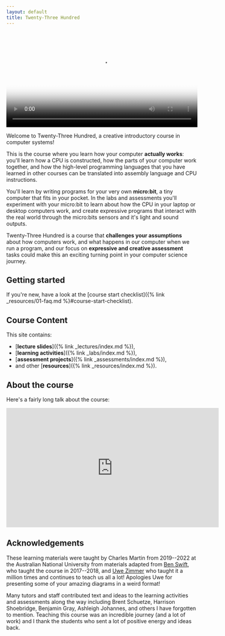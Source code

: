 ```yaml
---
layout: default
title: Twenty-Three Hundred
---
```


<video width="100%" controls preload="metadata"
  poster="{% link assets/welcome/comp2300-cpm-intro.jpg %}" >
  <source
    src="{% link assets/welcome/comp2300-cpm-intro.mp4 %}"
    type="video/mp4">
   <track label="English" kind="subtitles" srclang="en" src="{% link assets/welcome/comp2300-cpm-intro.vtt %}" default>
</video>

Welcome to Twenty-Three Hundred, a creative introductory course in computer systems!

This is the course where you learn how your computer **actually works**: you'll learn how a CPU is constructed, how the parts of your computer work together, and how the high-level programming languages that you have learned in other courses can be translated into assembly language and CPU instructions.

You'll learn by writing programs for your very own **micro:bit**, a tiny computer that fits in your pocket. In the labs and assessments you'll experiment with your micro:bit to learn about how the CPU in your laptop or desktop computers work, and create expressive programs that interact with the real world through the micro:bits sensors and it's light and sound outputs.

Twenty-Three Hundred is a course that **challenges your assumptions** about how computers work, and what happens in our computer when we run a program, and our focus on **expressive and creative assessment** tasks could make this an exciting turning point in your computer science journey.

## Getting started

If you're new, have a look at the [course start checklist]({% link _resources/01-faq.md %}#course-start-checklist).

## Course Content

This site contains: 

- [**lecture slides**]({% link _lectures/index.md %}), 
- [**learning activities**]({% link _labs/index.md %}), 
- [**assessment projects**]({% link _assessments/index.md %}), 
- and other [**resources**]({% link _resources/index.md %}).

## About the course

Here's a fairly long talk about the course:

<iframe width="560" height="315" src="https://www.youtube.com/embed/mZrlSOVUIYA?si=OD7HI-rDovC1JyNi" title="YouTube video player" frameborder="0" allow="accelerometer; autoplay; clipboard-write; encrypted-media; gyroscope; picture-in-picture; web-share" referrerpolicy="strict-origin-when-cross-origin" allowfullscreen></iframe>

## Acknowledgements

These learning materials were taught by Charles Martin from 2019--2022 at the Australian National University from materials adapted from [Ben Swift](https://benswift.me), who taught the course in 2017--2018, and [Uwe Zimmer](http://transit-port.net) who taught it a million times and continues to teach us all a lot! Apologies Uwe for presenting some of your amazing diagrams in a weird format! 

Many tutors and staff contributed text and ideas to the learning activities and assessments along the way including Brent Schuetze, Harrison Shoebridge, Benjamin Gray, Ashleigh Johannes, and others I have forgotten to mention. Teaching this course was an incredible journey (and a lot of work) and I thank the students who sent a lot of positive energy and ideas back.
